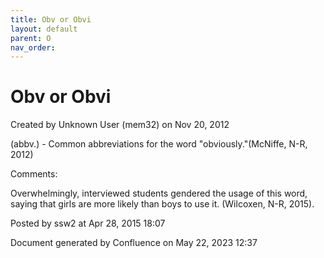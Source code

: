```yaml
---
title: Obv or Obvi
layout: default
parent: O
nav_order:
---
```


# Obv or Obvi

Created by  Unknown User (mem32) on Nov 20, 2012

(abbv.) - Common abbreviations for the word &quot;obviously.&quot;(McNiffe, N-R, 2012)

Comments:

Overwhelmingly, interviewed students gendered the usage of this word, saying that girls are more likely than boys to use it. (Wilcoxen, N-R, 2015).

Posted by ssw2 at Apr 28, 2015 18:07

Document generated by Confluence on May 22, 2023 12:37


